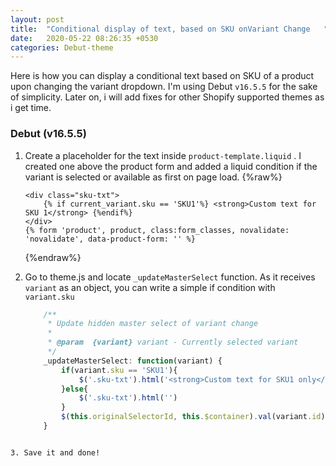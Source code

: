 ```yaml
---
layout: post
title:  "Conditional display of text, based on SKU onVariant Change   "
date:   2020-05-22 08:26:35 +0530
categories: Debut-theme
---
```


Here is how you can display a conditional text based on SKU of a product upon changing the variant dropdown. I'm using Debut `v16.5.5` for the sake of simplicity. Later on, i will add fixes for other Shopify supported themes as i get time.

### Debut (v16.5.5)

1. Create a placeholder for the text inside `product-template.liquid` . I created one above the product form and added a liquid condition if the variant is selected or available as first on page load.
    {%raw%}
    ```liquid
    <div class="sku-txt">
        {% if current_variant.sku == 'SKU1'%} <strong>Custom text for SKU 1</strong> {%endif%}
    </div>
    {% form 'product', product, class:form_classes, novalidate: 'novalidate', data-product-form: '' %}
    ```
    {%endraw%}

2. Go to theme.js and locate `_updateMasterSelect` function. As it receives `variant` as an object, you can write a simple if condition with `variant.sku`

    ``` javascript
        /**
         * Update hidden master select of variant change
         *
         * @param  {variant} variant - Currently selected variant
         */
        _updateMasterSelect: function(variant) {
            if(variant.sku == 'SKU1'){
                $('.sku-txt').html('<strong>Custom text for SKU1 only</strong>')
            }else{
                $('.sku-txt').html('')
            }
            $(this.originalSelectorId, this.$container).val(variant.id);
        }
```

3. Save it and done!